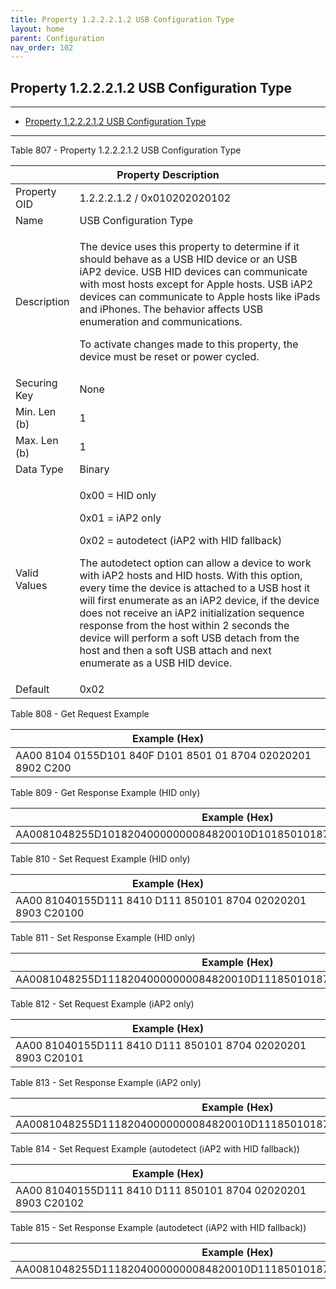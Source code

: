 ```yaml
---
title: Property 1.2.2.2.1.2 USB Configuration Type
layout: home
parent: Configuration
nav_order: 102
---
```


## Property 1.2.2.2.1.2 USB Configuration Type

---

- [Property 1.2.2.2.1.2 USB Configuration Type](#property-122212-usb-configuration-type)

---


Table 807 - Property 1.2.2.2.1.2 USB Configuration Type

<table>
<colgroup>
<col style="width: 14%" />
<col style="width: 85%" />
</colgroup>
<thead>
<tr>
<th colspan="2">Property Description</th>
</tr>
</thead>
<tbody>
<tr>
<td>Property OID</td>
<td>1.2.2.2.1.2 / 0x010202020102</td>
</tr>
<tr>
<td>Name</td>
<td>USB Configuration Type</td>
</tr>
<tr>
<td>Description</td>
<td><p>The device uses this property to determine if it should behave as
a USB HID device or an USB iAP2 device. USB HID devices can communicate
with most hosts except for Apple hosts. USB iAP2 devices can communicate
to Apple hosts like iPads and iPhones. The behavior affects USB
enumeration and communications.</p>
<p>To activate changes made to this property, the device must be reset
or power cycled.</p></td>
</tr>
<tr>
<td>Securing Key</td>
<td>None</td>
</tr>
<tr>
<td>Min. Len (b)</td>
<td>1</td>
</tr>
<tr>
<td>Max. Len (b)</td>
<td>1</td>
</tr>
<tr>
<td>Data Type</td>
<td>Binary</td>
</tr>
<tr>
<td>Valid Values</td>
<td><p>0x00 = HID only</p>
<p>0x01 = iAP2 only</p>
<p>0x02 = autodetect (iAP2 with HID fallback)</p>
<p>The autodetect option can allow a device to work with iAP2 hosts and
HID hosts. With this option, every time the device is attached to a USB
host it will first enumerate as an iAP2 device, if the device does not
receive an iAP2 initialization sequence response from the host within 2
seconds the device will perform a soft USB detach from the host and then
a soft USB attach and next enumerate as a USB HID device.</p></td>
</tr>
<tr>
<td>Default</td>
<td>0x02</td>
</tr>
</tbody>
</table>

Table 808 - Get Request Example

| Example (Hex)                                                |
|--------------------------------------------------------------|
| AA00 8104 0155D101 840F D101 8501 01 8704 02020201 8902 C200 |

Table 809 - Get Response Example (HID only)

| Example (Hex)                                                        |
|----------------------------------------------------------------------|
| AA0081048255D10182040000000084820010D1018501018704020202018903C20100 |

Table 810 - Set Request Example (HID only)

| Example (Hex)                                                |
|--------------------------------------------------------------|
| AA00 81040155D111 8410 D111 850101 8704 02020201 8903 C20100 |

Table 811 - Set Response Example (HID only)

| Example (Hex)                                                        |
|----------------------------------------------------------------------|
| AA0081048255D11182040000000084820010D1118501018704020202018903C20100 |

Table 812 - Set Request Example (iAP2 only)

| Example (Hex)                                                |
|--------------------------------------------------------------|
| AA00 81040155D111 8410 D111 850101 8704 02020201 8903 C20101 |

Table 813 - Set Response Example (iAP2 only)

| Example (Hex)                                                        |
|----------------------------------------------------------------------|
| AA0081048255D11182040000000084820010D1118501018704020202018903C20101 |

Table 814 - Set Request Example (autodetect (iAP2 with HID fallback))

| Example (Hex)                                                |
|--------------------------------------------------------------|
| AA00 81040155D111 8410 D111 850101 8704 02020201 8903 C20102 |

Table 815 - Set Response Example (autodetect (iAP2 with HID fallback))

| Example (Hex)                                                        |
|----------------------------------------------------------------------|
| AA0081048255D11182040000000084820010D1118501018704020202018903C20102 |

#